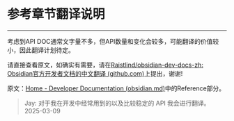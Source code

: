 <!--
 * @Author: Raistlind johnd0712@gmail.com
 * @Date: 2024-01-18 10:18:00
 * @LastEditors: Raistlind
 * @LastEditTime: 2024-01-18 10:18:00
 * @Description: 
-->

# 参考章节翻译说明
---
考虑到API DOC通常文字量不多，但API数量和变化会较多，可能翻译的价值较小，因此翻译计划待定。

请直接查看原文，如确实有需要，请在[Raistlind/obsidian-dev-docs-zh: Obsidian官方开发者文档的中文翻译 (github.com)](https://github.com/Raistlind/obsidian-dev-docs-zh)上提出，谢谢!

原文：[Home - Developer Documentation (obsidian.md)](https://docs.obsidian.md/Home)中的Reference部分。

> Jay: 对于我在开发中经常用到的以及比较稳定的 API 我会进行翻译。 2025-03-09
